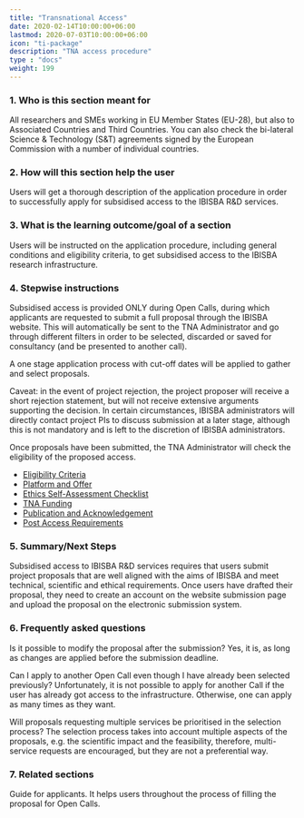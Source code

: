 ```yaml
---
title: "Transnational Access"
date: 2020-02-14T10:00:00+06:00
lastmod: 2020-07-03T10:00:00+06:00
icon: "ti-package"
description: "TNA access procedure"
type : "docs"
weight: 199
---
```


### 1.   Who is this section meant for

All researchers and SMEs working in EU Member States (EU-28), but also to Associated Countries and Third Countries. You can also check the bi-lateral Science & Technology (S&T) agreements signed by the European Commission with a number of individual countries.
### 2.   How will this section help the user
 
Users will get a thorough description of the application procedure in order to successfully apply for subsidised access to the IBISBA R&D services. 
### 3.   What is the learning outcome/goal of a section
 
Users will be instructed on the application procedure, including general conditions and eligibility criteria, to get subsidised access to the IBISBA research infrastructure.
### 4.   Stepwise instructions

Subsidised access is provided ONLY during Open Calls, during which applicants are requested to submit a full proposal through the IBISBA website. This will automatically be sent to the TNA Administrator and go through different filters in order to be selected, discarded or saved for consultancy (and be presented to another call).

A one stage application process with cut-off dates will be applied to gather and select proposals.

Caveat: in the event of project rejection, the project proposer will receive a short rejection statement, but will not receive extensive arguments supporting the decision. In certain circumstances, IBISBA administrators will directly contact project PIs to discuss submission at a later stage, although this is not mandatory and is left to the discretion of IBISBA administrators.

Once proposals have been submitted, the TNA Administrator will check the eligibility of the proposed access.

- [Eligibility Criteria](eligibility/)
- [Platform and Offer](platform/)
- [Ethics Self-Assessment Checklist](ethics/)
- [TNA Funding](funding/)
- [Publication and Acknowledgement](publication/)
- [Post Access Requirements](post_access/)


### 5.   Summary/Next Steps
Subsidised access to IBISBA R&D services requires that users submit project proposals that are well aligned with the aims of IBISBA and meet technical, scientific and ethical requirements. Once users have drafted their proposal, they need to create an account on the website submission page and upload the proposal on the electronic submission system.  

### 6.  Frequently asked questions
 
Is it possible to modify the proposal after the submission?
Yes, it is, as long as changes are applied before the submission deadline.

Can I apply to another Open Call even though I have already been selected previously?
Unfortunately, it is not possible to apply for another Call if the user has already got access to the infrastructure. Otherwise, one can apply as many times as they want. 

Will proposals requesting multiple services be prioritised in the selection process?
The selection process takes into account multiple aspects of the proposals, e.g. the scientific impact and the feasibility, therefore, multi-service requests are encouraged, but they are not a preferential way.

 ### 7.  Related sections
Guide for applicants. It helps users throughout the process of filling the proposal for Open Calls. 
